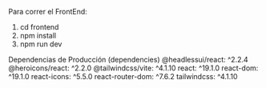 Para correr el FrontEnd:
1. cd frontend
2. npm install
3. npm run dev

Dependencias de Producción (dependencies)
@headlessui/react: ^2.2.4
@heroicons/react: ^2.2.0
@tailwindcss/vite: ^4.1.10
react: ^19.1.0
react-dom: ^19.1.0
react-icons: ^5.5.0
react-router-dom: ^7.6.2
tailwindcss: ^4.1.10

